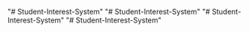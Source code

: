 "# Student-Interest-System" 
"# Student-Interest-System" 
"# Student-Interest-System" 
"# Student-Interest-System" 
